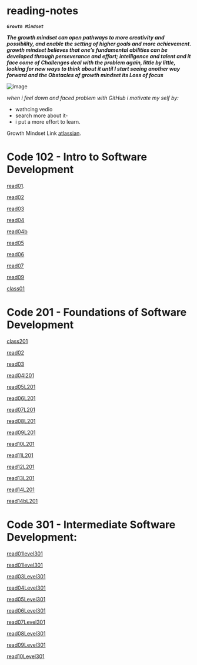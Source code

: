 # reading-notes
***`Growth Mindset`*** 

***The growth mindset can open pathways to more creativity and possibility, and enable the setting of higher goals and more achievement. growth mindset believes that one’s fundamental abilities can be developed through perseverance and effort; intelligence and talent and it face come of Challenges  deal with the problem again, little by little, looking for new ways to think about it until I start seeing another way forward and the Obstacles of growth mindset its Loss of focus***

![image](https://th.bing.com/th/id/Ree64d7cbc5edfdc950e5b95bb1c3a2c8?rik=wu%2fioHJOsOEg9w&riu=http%3a%2f%2fsites.sandiego.edu%2fieeblog%2ffiles%2f2016%2f05%2f2013_11_29-Growth-Mindset.png&ehk=A8yzi2M%2fkBEJaZ5bKYjYar%2bXH4RgO07baJBWiJuopg0%3d&risl=&pid=ImgRaw)

_when i feel down and faced problem with GitHub i motivate my self by:_ 
- wathcing vedio 
- search more about it-
- i put a more effort to learn.

Growth Mindset Link [atlassian](https://www.atlassian.com/blog/inside-atlassian/growth-mindset).

# Code 102 - Intro to Software Development

[read01](https://github.com/baradweelrawan/reading-notes/blob/main/read01.md).

[read02](https://github.com/baradweelrawan/reading-notes/blob/main/read02.md)

[read03](https://github.com/baradweelrawan/reading-notes/blob/main/read03.md)

[read04](https://github.com/baradweelrawan/reading-notes/blob/main/read04.md)

[read04b](https://github.com/baradweelrawan/reading-notes/blob/main/read04b.md)

[read05](https://github.com/baradweelrawan/reading-notes/blob/main/read05.md)

[read06](https://github.com/baradweelrawan/reading-notes/blob/main/read06.md)

[read07](https://github.com/baradweelrawan/reading-notes/blob/main/read06.md)

[read09](https://github.com/baradweelrawan/reading-notes/blob/main/read09.md)

[class01](https://github.com/baradweelrawan/reading-notes/blob/main/class01.md)


# Code 201 - Foundations of Software Development

[class201](https://github.com/baradweelrawan/reading-notes/tree/main/class201)

[read02](https://github.com/baradweelrawan/reading-notes/blob/main/class201/read02.md)

[read03](https://github.com/baradweelrawan/reading-notes/blob/main/class201/read03.md)

[read04l201](https://github.com/baradweelrawan/reading-notes/blob/main/class201/read04l201.md)

[read05L201](https://github.com/baradweelrawan/reading-notes/blob/main/class201/read05L201.md)

[read06L201](https://github.com/baradweelrawan/reading-notes/blob/main/class201/read06L201.md#this-is-read06-from-201)

[read07L201](https://github.com/baradweelrawan/reading-notes/blob/main/class201/read07L201.md)

[read08L201](https://github.com/baradweelrawan/reading-notes/blob/main/class201/read08L201.md)

[read09L201](https://github.com/baradweelrawan/reading-notes/blob/main/class201/read09L201.md)


[read10L201](https://github.com/baradweelrawan/reading-notes/blob/main/class201/read10L201.md)

[read11L201](https://github.com/baradweelrawan/reading-notes/blob/main/class201/read11L201.md)

[read12L201](https://github.com/baradweelrawan/reading-notes/blob/main/class201/read12L201.md)

[read13L201](https://github.com/baradweelrawan/reading-notes/blob/main/class201/read13L201.md)

[read14L201](https://github.com/baradweelrawan/reading-notes/blob/main/class201/read14L201.md)

[read14bL201](https://github.com/baradweelrawan/reading-notes/blob/main/class201/read14bL201.md)

#  Code 301 - Intermediate Software Development:

[read01level301](https://github.com/baradweelrawan/reading-notes/blob/main/level301/read01.md)

[read01level301](https://github.com/baradweelrawan/reading-notes/blob/main/level301/read02Leve301.md)

[read03Level301](https://github.com/baradweelrawan/reading-notes/blob/main/level301/read03Level301.md)

[read04Level301](https://github.com/baradweelrawan/reading-notes/blob/main/level301/read04Level301.md)

[read05Level301](https://github.com/baradweelrawan/reading-notes/blob/main/level301/read05level301.md)

[read06Level301](https://github.com/baradweelrawan/reading-notes/blob/main/level301/read06level301.md)

[read07Level301](https://github.com/baradweelrawan/reading-notes/blob/main/level301/read07level301.md)

[read08Level301](https://github.com/baradweelrawan/reading-notes/blob/main/level301/read08level301.md)

[read09Level301](https://github.com/baradweelrawan/reading-notes/blob/main/level301/read09Level301.md)

[read10Level301](https://github.com/baradweelrawan/reading-notes/blob/main/level301/read10Level301.md)